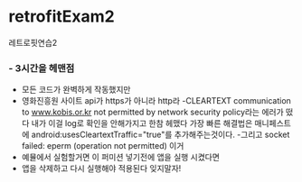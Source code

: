 # retrofitExam2
레트로핏연습2

### - 3시간을 헤맨점
- 모든 코드가 완벽하게 작동했지만
- 영화진흥원 사이트 api가 https가 아니라 http라
-CLEARTEXT communication to www.kobis.or.kr not permitted by network security policy라는 에러가 떴다 내가 이걸 log로 확인을 안해가지고 한참 헤맸다
가장 빠른 해결법은 매니페스트에 android:usesCleartextTraffic="true"를 추가해주는것이다.
-그리고 socket failed: eperm (operation not permitted) 이거 
- 예뮬에서 실험할거면 <uses-permission android:name="android.permission.INTERNET"/> 이 퍼미션 넣기전에 앱을 실행 시켰다면
- 앱을 삭제하고 다시 실행해야 적용된다 잊지말자!

